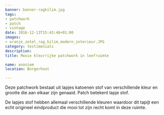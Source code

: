 ```yaml
---
banner: banner-ragkilim.jpg
tags:
- patchwork
- patch
- vintage
date: 2016-12-13T15:43:46+01:00
images:
- oranje_zetel_rag_kilim_modern_interieur.JPG
category: testimonials
description:
title: Mooie kleurrijke patchwork in leefruimte

name: anoniem
location: Borgerhout

---
```


Deze patchwork bestaat uit lapjes katoenen stof van verschillende kleur en grootte die aan elkaar zijn genaaid. Patch betekent lapje stof.

<!--more-->

 De lapjes stof hebben allemaal verschillende kleuren waardoor dit tapijt een echt origineel eindproduct die mooi tot zijn recht komt in deze ruimte.
